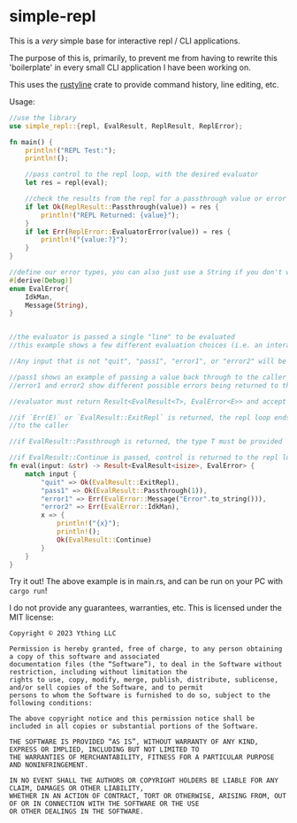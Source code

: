 # simple-repl

This is a *very* simple base for interactive repl / CLI applications.

The purpose of this is, primarily, to prevent me from having to rewrite this 'boilerplate' in every small CLI 
application I have been working on. 

This uses the [rustyline](https://crates.io/crates/rustyline) crate to provide command history, line editing, etc.

Usage:

```rust
//use the library
use simple_repl::{repl, EvalResult, ReplResult, ReplError};

fn main() {
    println!("REPL Test:");
    println!();

    //pass control to the repl loop, with the desired evaluator
    let res = repl(eval);

    //check the results from the repl for a passthrough value or error
    if let Ok(ReplResult::Passthrough(value)) = res {
        println!("REPL Returned: {value}");
    }
    if let Err(ReplError::EvaluatorError(value)) = res {
        println!("{value:?}");
    }
}

//define our error types, you can also just use a String if you don't want to define a type
#[derive(Debug)]
enum EvalError{
    IdkMan,
    Message(String),
}


//the evaluator is passed a single "line" to be evaluated
//this example shows a few different evaluation choices (i.e. an interactive CLI!)

//Any input that is not "quit", "pass1", "error1", or "error2" will be echo'd back to the user

//pass1 shows an example of passing a value back through to the caller of the repl
//error1 and error2 show different possible errors being returned to the caller of the repl

//evaluator must return Result<EvalResult<T>, EvalError<E>> and accept a &str

//if `Err(E)` or `EvalResult::ExitRepl` is returned, the repl loop ends and control is returned
//to the caller

//if EvalResult::Passthrough is returned, the type T must be provided

//if EvalResult::Continue is passed, control is returned to the repl loop for additional user input
fn eval(input: &str) -> Result<EvalResult<isize>, EvalError> {
    match input {
        "quit" => Ok(EvalResult::ExitRepl),
        "pass1" => Ok(EvalResult::Passthrough(1)),
        "error1" => Err(EvalError::Message("Error".to_string())),
        "error2" => Err(EvalError::IdkMan),
        x => {
            println!("{x}");
            println!();
            Ok(EvalResult::Continue)
        }
    }
}

```

Try it out! The above example is in main.rs, and can be run on your PC with `cargo run`!




I do not provide any guarantees, warranties, etc. This is licensed under the MIT license:

```
Copyright © 2023 Ything LLC 

Permission is hereby granted, free of charge, to any person obtaining a copy of this software and associated
documentation files (the “Software”), to deal in the Software without restriction, including without limitation the 
rights to use, copy, modify, merge, publish, distribute, sublicense, and/or sell copies of the Software, and to permit
persons to whom the Software is furnished to do so, subject to the following conditions:

The above copyright notice and this permission notice shall be included in all copies or substantial portions of the Software.

THE SOFTWARE IS PROVIDED “AS IS”, WITHOUT WARRANTY OF ANY KIND, EXPRESS OR IMPLIED, INCLUDING BUT NOT LIMITED TO 
THE WARRANTIES OF MERCHANTABILITY, FITNESS FOR A PARTICULAR PURPOSE AND NONINFRINGEMENT. 

IN NO EVENT SHALL THE AUTHORS OR COPYRIGHT HOLDERS BE LIABLE FOR ANY CLAIM, DAMAGES OR OTHER LIABILITY, 
WHETHER IN AN ACTION OF CONTRACT, TORT OR OTHERWISE, ARISING FROM, OUT OF OR IN CONNECTION WITH THE SOFTWARE OR THE USE
OR OTHER DEALINGS IN THE SOFTWARE.
```